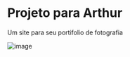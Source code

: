 # Projeto para Arthur

Um site para seu portifolio de fotografia

![image](https://github.com/PatrickStar-code/LandingPage_Arthur/assets/89866722/4036a256-19c4-42dd-80a4-855620411660)
